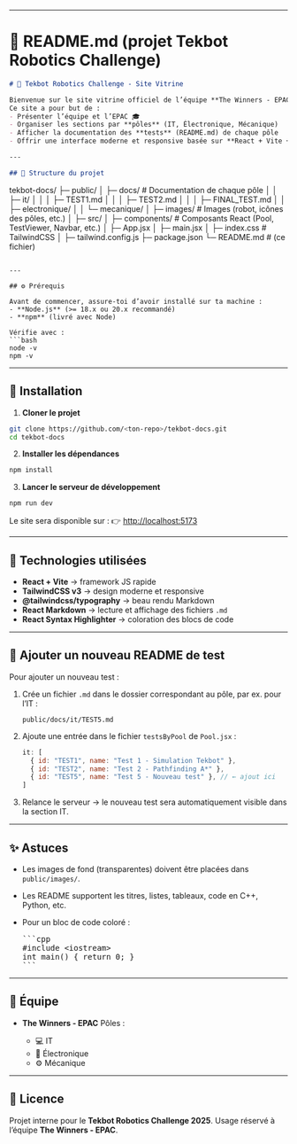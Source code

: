 
---

# 📄 README.md (projet Tekbot Robotics Challenge)

```markdown
# 🚀 Tekbot Robotics Challenge - Site Vitrine

Bienvenue sur le site vitrine officiel de l’équipe **The Winners - EPAC** pour le **Tekbot Robotics Challenge 2025**.  
Ce site a pour but de :
- Présenter l’équipe et l’EPAC 🎓
- Organiser les sections par **pôles** (IT, Électronique, Mécanique)
- Afficher la documentation des **tests** (README.md) de chaque pôle
- Offrir une interface moderne et responsive basée sur **React + Vite + TailwindCSS**

---

## 📂 Structure du projet

```

tekbot-docs/
├─ public/
│  ├─ docs/            # Documentation de chaque pôle
│  │   ├─ it/
│  │   │   ├─ TEST1.md
│  │   │   ├─ TEST2.md
│  │   │   ├─ FINAL\_TEST.md
│  │   ├─ electronique/
│  │   └─ mecanique/
│  ├─ images/          # Images (robot, icônes des pôles, etc.)
│
├─ src/
│  ├─ components/      # Composants React (Pool, TestViewer, Navbar, etc.)
│  ├─ App.jsx
│  ├─ main.jsx
│  ├─ index.css        # TailwindCSS
│
├─ tailwind.config.js
├─ package.json
└─ README.md           # (ce fichier)

````

---

## ⚙️ Prérequis

Avant de commencer, assure-toi d’avoir installé sur ta machine :
- **Node.js** (>= 18.x ou 20.x recommandé)
- **npm** (livré avec Node)

Vérifie avec :
```bash
node -v
npm -v
````

---

## 🚀 Installation

1. **Cloner le projet**

```bash
git clone https://github.com/<ton-repo>/tekbot-docs.git
cd tekbot-docs
```

2. **Installer les dépendances**

```bash
npm install
```

3. **Lancer le serveur de développement**

```bash
npm run dev
```

Le site sera disponible sur :
👉 [http://localhost:5173](http://localhost:5173)

---

## 🎨 Technologies utilisées

* **React + Vite** → framework JS rapide
* **TailwindCSS v3** → design moderne et responsive
* **@tailwindcss/typography** → beau rendu Markdown
* **React Markdown** → lecture et affichage des fichiers `.md`
* **React Syntax Highlighter** → coloration des blocs de code

---

## 📖 Ajouter un nouveau README de test

Pour ajouter un nouveau test :

1. Crée un fichier `.md` dans le dossier correspondant au pôle,
   par ex. pour l’IT :

   ```
   public/docs/it/TEST5.md
   ```

2. Ajoute une entrée dans le fichier `testsByPool` de `Pool.jsx` :

   ```js
   it: [
     { id: "TEST1", name: "Test 1 - Simulation Tekbot" },
     { id: "TEST2", name: "Test 2 - Pathfinding A*" },
     { id: "TEST5", name: "Test 5 - Nouveau test" }, // ← ajout ici
   ]
   ```

3. Relance le serveur → le nouveau test sera automatiquement visible dans la section IT.

---

## ✨ Astuces

* Les images de fond (transparentes) doivent être placées dans `public/images/`.
* Les README supportent les titres, listes, tableaux, code en C++, Python, etc.
* Pour un bloc de code coloré :

  <pre>
  ```cpp
  #include &lt;iostream&gt;
  int main() { return 0; }
  ```
  </pre>

---

## 👥 Équipe

* **The Winners - EPAC**
  Pôles :

  * 💻 IT
  * 🔌 Électronique
  * ⚙️ Mécanique

---

## 📜 Licence

Projet interne pour le **Tekbot Robotics Challenge 2025**.
Usage réservé à l’équipe **The Winners - EPAC**.

```

